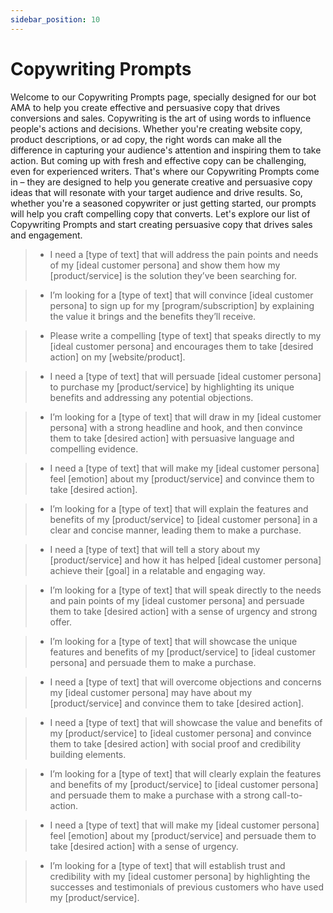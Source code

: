```yaml
---
sidebar_position: 10
---
```


# Copywriting Prompts

Welcome to our Copywriting Prompts page, specially designed for our bot AMA to help you create effective and persuasive copy that drives conversions and sales. Copywriting is the art of using words to influence people's actions and decisions. Whether you're creating website copy, product descriptions, or ad copy, the right words can make all the difference in capturing your audience's attention and inspiring them to take action. But coming up with fresh and effective copy can be challenging, even for experienced writers. That's where our Copywriting Prompts come in – they are designed to help you generate creative and persuasive copy ideas that will resonate with your target audience and drive results. So, whether you're a seasoned copywriter or just getting started, our prompts will help you craft compelling copy that converts. Let's explore our list of Copywriting Prompts and start creating persuasive copy that drives sales and engagement.

> - I need a [type of text] that will address the pain points and needs of my [ideal customer persona] and show them how my [product/service] is the solution they’ve been searching for.

> - I’m looking for a [type of text] that will convince [ideal customer persona] to sign up for my [program/subscription] by explaining the value it brings and the benefits they’ll receive.

> - Please write a compelling [type of text] that speaks directly to my [ideal customer persona] and encourages them to take [desired action] on my [website/product].

> - I need a [type of text] that will persuade [ideal customer persona] to purchase my [product/service] by highlighting its unique benefits and addressing any potential objections.

> - I’m looking for a [type of text] that will draw in my [ideal customer persona] with a strong headline and hook, and then convince them to take [desired action] with persuasive language and compelling evidence.

> - I need a [type of text] that will make my [ideal customer persona] feel [emotion] about my [product/service] and convince them to take [desired action].

> - I’m looking for a [type of text] that will explain the features and benefits of my [product/service] to [ideal customer persona] in a clear and concise manner, leading them to make a purchase.

> - I need a [type of text] that will tell a story about my [product/service] and how it has helped [ideal customer persona] achieve their [goal] in a relatable and engaging way.

> - I’m looking for a [type of text] that will speak directly to the needs and pain points of my [ideal customer persona] and persuade them to take [desired action] with a sense of urgency and strong offer.

> - I’m looking for a [type of text] that will showcase the unique features and benefits of my [product/service] to [ideal customer persona] and persuade them to make a purchase.

> - I need a [type of text] that will overcome objections and concerns my [ideal customer persona] may have about my [product/service] and convince them to take [desired action].

> - I need a [type of text] that will showcase the value and benefits of my [product/service] to [ideal customer persona] and convince them to take [desired action] with social proof and credibility building elements.

> - I’m looking for a [type of text] that will clearly explain the features and benefits of my [product/service] to [ideal customer persona] and persuade them to make a purchase with a strong call-to-action.

> - I need a [type of text] that will make my [ideal customer persona] feel [emotion] about my [product/service] and persuade them to take [desired action] with a sense of urgency.

> - I’m looking for a [type of text] that will establish trust and credibility with my [ideal customer persona] by highlighting the successes and testimonials of previous customers who have used my [product/service].